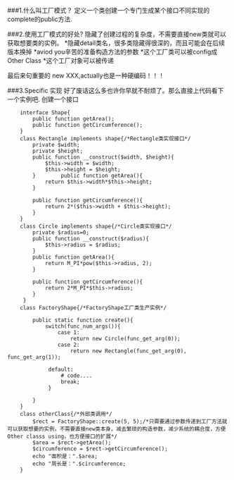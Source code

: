 ###1.什么叫工厂模式？
定义一个类创建一个专门生成某个接口不同实现的complete的public方法.

###2.使用工厂模式的好处?
隐藏了创建过程的复杂度，不需要直接new类就可以获取想要类的实例。
*隐藏detail类名，很多类隐藏得很深的，而且可能会在后续版本换掉
*aviod you辛苦的准备构造方法的参数
*这个工厂类可以被config成Other Class
*这个工厂对象可以被传递

最后来句重要的
new XXX,actually也是一种硬编码！！！

###3.Specific 实现
好了废话这么多也许你早就不耐烦了。那么直接上代码看下一个实例吧.
创建一个接口
```
    interface Shape{
        public function getArea();
        public function getCircumference();
    }
    class Rectangle implements shape{/*Rectangle类实现接口*/
        private $width;
        private $height;
        public function __construct($width, $height){
            $this->width = $width;
            $this->height = $height;
        }        public function getArea(){
            return $this->width*$this->height;
        } 

        public function getCircumference(){
            return 2*($this->width + $this->height);
        }
    }
    class Circle implements shape{/*Circle类实现接口*/
        private $radius=0;
        public function __construct($radius){
            $this->radius = $radius;
        }
        public function getArea(){
            return M_PI*pow($this->radius, 2);
        }

        public function getCircumference(){
            return 2*M_PI*$this->radius;
        }
     }
    class FactoryShape{/*FactoryShape工厂类生产实例*/

        public static function create(){
            switch(func_num_args()){
                case 1:
                    return new Circle(func_get_arg(0));
                case 2:
                    return new Rectangle(func_get_arg(0), func_get_arg(1));

             default:
                 # code....
                 break;
             }
         
        }
    }
    class otherClass{/*外部类调用*/ 
        $rect = FactoryShape::create(5, 5);/*只需要通过参数传递到工厂方法就可以获取想要的实例，不需要直接new类本身，减去繁琐的构造参数，减少系统的耦合度，方便Other classs using，也方便接口的扩展*/
        $area = $rect->getArea();
        $circumference = $rect->getCircumference();
        echo "面积是：".$area;
        echo "周长是：".$circumference;
    }
```
